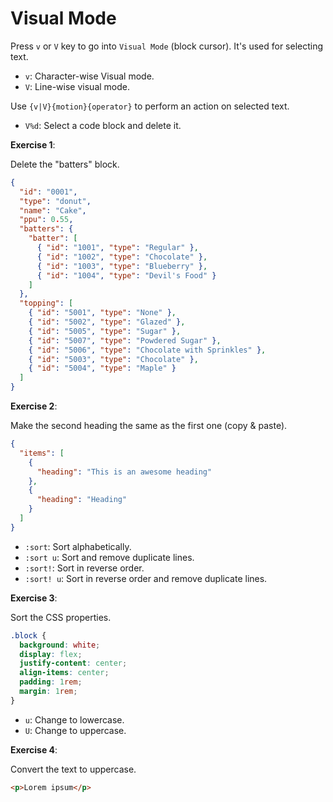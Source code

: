 # Visual Mode

Press `v` or `V` key to go into `Visual Mode` (block cursor). It's used for selecting text.

- `v`: Character-wise Visual mode.
- `V`: Line-wise visual mode.

Use `{v|V}{motion}{operator}` to perform an action on selected text.

- `V%d`: Select a code block and delete it.

**Exercise 1**:

Delete the "batters" block.

```json
{
  "id": "0001",
  "type": "donut",
  "name": "Cake",
  "ppu": 0.55,
  "batters": {
    "batter": [
      { "id": "1001", "type": "Regular" },
      { "id": "1002", "type": "Chocolate" },
      { "id": "1003", "type": "Blueberry" },
      { "id": "1004", "type": "Devil's Food" }
    ]
  },
  "topping": [
    { "id": "5001", "type": "None" },
    { "id": "5002", "type": "Glazed" },
    { "id": "5005", "type": "Sugar" },
    { "id": "5007", "type": "Powdered Sugar" },
    { "id": "5006", "type": "Chocolate with Sprinkles" },
    { "id": "5003", "type": "Chocolate" },
    { "id": "5004", "type": "Maple" }
  ]
}
```

**Exercise 2**:

Make the second heading the same as the first one (copy & paste).

```json
{
  "items": [
    {
      "heading": "This is an awesome heading"
    },
    {
      "heading": "Heading"
    }
  ]
}
```

- `:sort`: Sort alphabetically.
- `:sort u`: Sort and remove duplicate lines.
- `:sort!`: Sort in reverse order.
- `:sort! u`: Sort in reverse order and remove duplicate lines.

**Exercise 3**:

Sort the CSS properties.

```css
.block {
  background: white;
  display: flex;
  justify-content: center;
  align-items: center;
  padding: 1rem;
  margin: 1rem;
}
```

- `u`: Change to lowercase.
- `U`: Change to uppercase.

**Exercise 4**:

Convert the text to uppercase.

```html
<p>Lorem ipsum</p>
```
